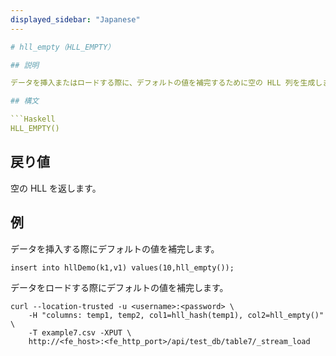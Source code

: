 ```yaml
---
displayed_sidebar: "Japanese"
---

# hll_empty（HLL_EMPTY）

## 説明

データを挿入またはロードする際に、デフォルトの値を補完するために空の HLL 列を生成します。

## 構文

```Haskell
HLL_EMPTY()
```

## 戻り値

空の HLL を返します。

## 例

データを挿入する際にデフォルトの値を補完します。

```plain text
insert into hllDemo(k1,v1) values(10,hll_empty());
```

データをロードする際にデフォルトの値を補完します。

```plain text
curl --location-trusted -u <username>:<password> \
    -H "columns: temp1, temp2, col1=hll_hash(temp1), col2=hll_empty()" \
    -T example7.csv -XPUT \
    http://<fe_host>:<fe_http_port>/api/test_db/table7/_stream_load
```